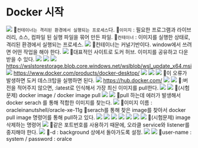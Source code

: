 # Docker 시작
![](../image/Pasted%20image%2020240503153209.png)
📌`컨테이너는 격리된 환경에서 실행되는 프로세스`다.
📌`이미지` : 필요한 프로그램과 라이브러리, 소스, 컴파일 된 실행 파일을 묶어 만든 파일.
📌`컨테이너` : 이미지를 실행한 상태로, 격리된 환경에서 실행되는 프로세스.
![](../image/Pasted%20image%2020240503153558.png)
📌컨테이너는 커널기반이다. window에서 쓰려면 어떤 작업을 해야 한다.
![](../image/Pasted%20image%2020240503153856.png)
📌대표적인 사이트로 도커 허브. 이미지를 공유하고 다운받을 수 있다.
![](../image/Pasted%20image%2020240503154013.png)
![](../image/Pasted%20image%2020240503154036.png)
![](../image/Pasted%20image%2020240503154822.png)
https://wslstorestorage.blob.core.windows.net/wslblob/wsl_update_x64.msi
![](../image/Pasted%20image%2020240503160154.png)
https://www.docker.com/products/docker-desktop/
![](../image/Pasted%20image%2020240503162448.png)
![](../image/Pasted%20image%2020240503162541.png)
![](../image/Pasted%20image%2020240503162711.png)
📌이 오류가 발생하면 도커 데스크탑을 실행하면 된다.
![](../image/Pasted%20image%2020240503162734.png)
https://hub.docker.com/
![](../image/Pasted%20image%2020240503163532.png)
![](../image/Pasted%20image%2020240503163646.png)
📌:버전을 적어주지 않으면, :latest로 인식해서 가장 최신 이미지를 pull한다.
![](../image/Pasted%20image%2020240503164014.png)
![](../image/Pasted%20image%2020240503164126.png)
📌(시험문제) docker image / docker image pull
![](../image/Pasted%20image%2020240503164314.png)
![](../image/Pasted%20image%2020240503164749.png)
📌pull 하는데 에러가 발생해서 docker serach 를 통해 적합한 이미지를 찾는다.
![](../image/Pasted%20image%2020240503170549.png)
📌이미지 이름 : oracleinanutshell/oracle-xe-11g
📌serach를 통해 찾은 image를 찾아서 docker pull image 명령어를 통해 pull하고 있다.
![](../image/Pasted%20image%2020240503170711.png)
![](../image/Pasted%20image%2020240503171020.png)
![](../image/Pasted%20image%2020240503171929.png)
![](../image/Pasted%20image%2020240503172317.png)
![](../image/Pasted%20image%2020240503172613.png)
![](../image/Pasted%20image%2020240503172912.png)
![](../image/Pasted%20image%2020240503173312.png)
📌(시험문제) image 삭제하는 명령어
![](../image/Pasted%20image%2020240503173814.png)
📌같은 포트번호를 사용하기 때문에, 오라클 service와 listener를 중지해야 한다.
![](../image/Pasted%20image%2020240503174045.png)
📌-d : background 상에서 돌아가도록 설정.
![](../image/Pasted%20image%2020240503174224.png)
![](../image/Pasted%20image%2020240503174742.png)
📌user-name : system / password : oralce
